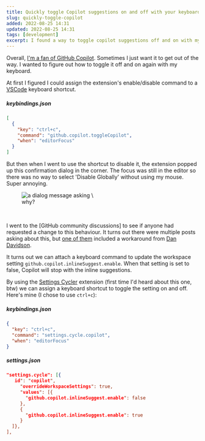 ```yaml
---
title: Quickly toggle Copilot suggestions on and off with your keyboard
slug: quickly-toggle-copilot
added: 2022-08-25 14:31
updated: 2022-08-25 14:31
tags: [development]
excerpt: I found a way to toggle copilot suggestions off and on with my keyboard
---
```


Overall, [I'm a fan of GitHub Copilot](https://rachsmith.com/maybe-im-in-the-sweet-spot/). Sometimes I just want it to get out of the way. I wanted to figure out how to toggle it off and on again with my keyboard.

At first I figured I could assign the extension's enable/disable command to a [VSCode](https://code.visualstudio.com/) keyboard shortcut.

##### keybindings.json

```json
[
  {
    "key": "ctrl+c",
    "command": "github.copilot.toggleCopilot",
    "when": "editorFocus"
  }
]
```

But then when I went to use the shortcut to disable it, the extension popped up this confirmation dialog in the corner. The focus was still in the editor so there was no way to select 'Disable Globally' without using my mouse. Super annoying.

<figure>
<img src="/images/copilot-dialog.png" alt="a dialog message asking \"Would you like to disable Copilot?\" And providing the options \"Disable Globally\" and \"Disable for this file only\" />
<figcaption>why?</figcaption>
</figure>

<br/>

I went to the [GitHub community discussions] to see if anyone had requested a change to this behaviour. It turns out there were multiple posts asking about this, but [one of them](https://github.com/community/community/discussions/7553) included a workaround from [Dan Davidson](https://github.com/dandavison).

It turns out we can attach a keyboard command to update the workspace setting `github.copilot.inlineSuggest.enable`. When that setting is set to false, Copilot will stop with the inline suggestions.

By using the [Settings Cycler](https://marketplace.visualstudio.com/items?itemName=hoovercj.vscode-settings-cycler) extension (first time I'd heard about this one, btw) we can assign a keyboard shortcut to toggle the setting on and off. Here's mine (I chose to use `ctrl+c`):

##### keybindings.json

```json
{
  "key": "ctrl+c",
  "command": "settings.cycle.copilot",
  "when": "editorFocus"
}
```

##### settings.json

```json
"settings.cycle": [{
   id": "copilot",
     "overrideWorkspaceSettings": true,
     "values": [{
       "github.copilot.inlineSuggest.enable": false
     },
     {
       "github.copilot.inlineSuggest.enable": true
     }
  ]},
],
```
